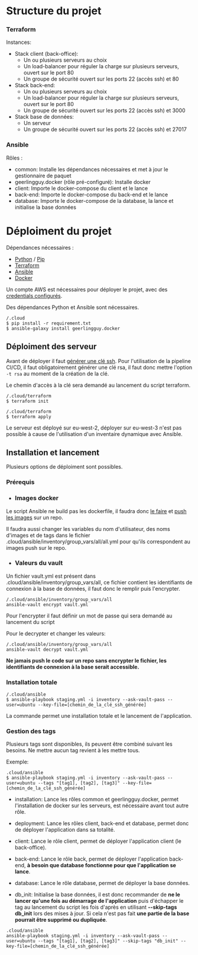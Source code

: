# Structure du projet

### Terraform

Instances:
- Stack client (back-office):
    - Un ou plusieurs serveurs au choix
    - Un load-balancer pour réguler la charge sur plusieurs serveurs, ouvert sur le port 80
    - Un groupe de sécurité ouvert sur les ports 22 (accès ssh) et 80
- Stack back-end:
    - Un ou plusieurs serveurs au choix
    - Un load-balancer pour réguler la charge sur plusieurs serveurs, ouvert sur le port 80
    - Un groupe de sécurité ouvert sur les ports 22 (accès ssh) et 3000
- Stack base de données:
    - Un serveur
    - Un groupe de sécurité ouvert sur les ports 22 (accès ssh) et 27017

### Ansible

Rôles :
- common: Installe les dépendances nécessaires et met à jour le gestionnaire de paquet
- geerlingguy.docker (rôle pré-configuré): Installe docker
- client: Importe le docker-compose du client et le lance
- back-end: Importe le docker-compose du back-end et le lance
- database: Importe le docker-compose de la database, la lance et initialise la base données

# Déploiment du projet

Dépendances nécessaires :
- [Python](https://www.python.org/) / [Pip](https://pypi.org/project/pip/)
- [Terraform](https://www.terraform.io/)
- [Ansible](https://www.ansible.com/)
- [Docker](https://www.docker.com/)

Un compte AWS est nécessaires pour déployer le projet, avec des [credentials configurés](https://docs.aws.amazon.com/fr_fr/sdk-for-java/v1/developer-guide/setup-credentials.html).

Des dépendances Python et Ansible sont nécessaires.

```
/.cloud
$ pip install -r requirement.txt
$ ansible-galaxy install geerlingguy.docker
```

## Déploiment des serveur

Avant de déployer il faut [générer une clé ssh](https://confluence.atlassian.com/bitbucketserver/creating-ssh-keys-776639788.html).
Pour l'utilisation de la pipeline CI/CD, il faut obligatoirement générer une clé rsa, il faut donc mettre l'option ```-t rsa``` au moment de la création de la clé.

Le chemin d'accès à la clé sera demandé au lancement du script terraform.
```
/.cloud/terraform
$ terraform init

/.cloud/terraform
$ terraform apply
```

Le serveur est déployé sur eu-west-2, déployer sur eu-west-3 n'est pas possible à cause de l'utilisation d'un inventaire dynamique avec Ansible.

## Installation et lancement

Plusieurs options de déploiment sont possibles.

### Prérequis

- ### Images docker

Le script Ansible ne build pas les dockerfile, il faudra donc [le faire](https://docs.docker.com/engine/reference/commandline/build/) et [push les images](https://docs.docker.com/engine/reference/commandline/push/) sur un repo.

Il faudra aussi changer les variables du nom d'utilisateur, des noms d'images et de tags dans le fichier .cloud/ansible/inventory/group_vars/all/all.yml pour qu'ils correspondent au images push sur le repo.

- ### Valeurs du vault

Un fichier vault.yml est présent dans .cloud/ansible/inventory/group_vars/all, ce fichier contient les identifiants de connexion à la base de données, il faut donc le remplir puis l'encrypter.

```
/.cloud/ansible/inventory/group_vars/all
ansible-vault encrypt vault.yml
```

Pour l'encrypter il faut définir un mot de passe qui sera demandé au lancement du script

Pour le decrypter et changer les valeurs:

```
/.cloud/ansible/inventory/group_vars/all
ansible-vault decrypt vault.yml
```
**Ne jamais push le code sur un repo sans encrypter le fichier, les identifiants de connexion à la base serait accessible.**

### Installation totale

```
/.cloud/ansible
$ ansible-playbook staging.yml -i inventory --ask-vault-pass --user=ubuntu --key-file=[chemin_de_la_clé_ssh_générée]
```

La commande permet une installation totale et le lancement de l'application.

### Gestion des tags

Plusieurs tags sont disponibles, ils peuvent être combiné suivant les besoins. Ne mettre aucun tag revient à les mettre tous.

Exemple:
```
.cloud/ansible
$ ansible-playbook staging.yml -i inventory --ask-vault-pass --user=ubuntu --tags "[tag1], [tag2], [tag3]" --key-file=[chemin_de_la_clé_ssh_générée]
```
- installation: Lance les rôles common et geerlingguy.docker, permet l'installation de docker sur les serveurs, est nécessaire avant tout autre rôle.

- deployment: Lance les rôles client, back-end et database, permet donc de déployer l'application dans sa totalité.

- client: Lance le rôle client, permet de déployer l'application client (le back-office).

- back-end: Lance le rôle back, permet de déployer l'application back-end, **à besoin que database fonctionne pour que l'application se lance**.

- database: Lance le rôle database, permet de déployer la base données.

- db_init: Initialise la base données, il est donc recommander de **ne le lancer qu'une fois au démarrage de l'application** puis d'échapper le tag au lancement du script les fois d'après en utilisant **--skip-tags db_init** lors des mises à jour. Si cela n'est pas fait **une partie de la base pourrait être supprimé ou dupliquée**.
```
.cloud/ansible
ansible-playbook staging.yml -i inventory --ask-vault-pass --user=ubuntu --tags "[tag1], [tag2], [tag3]" --skip-tags "db_init" --key-file=[chemin_de_la_clé_ssh_générée]
```
